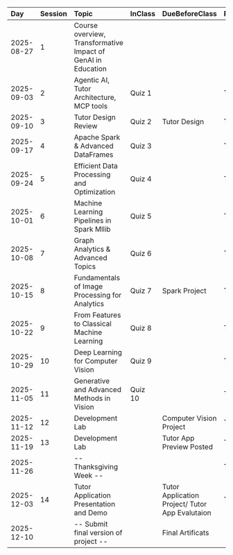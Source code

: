 | Day        | Session   | Topic                                                        | InClass   | DueBeforeClass                                  | Reading   |
|:-----------|:----------|:-------------------------------------------------------------|:----------|:------------------------------------------------|:----------|
| 2025-08-27 | 1         | Course overview, Transformative Impact of GenAI in Education |           |                                                 |           |
| 2025-09-03 | 2         | Agentic AI, Tutor Architecture, MCP tools                    | Quiz 1    |                                                 | TBA       |
| 2025-09-10 | 3         | Tutor Design Review                                          | Quiz 2    | Tutor Design                                    | TBA       |
| 2025-09-17 | 4         | Apache Spark & Advanced DataFrames                           | Quiz 3    |                                                 | TBA       |
| 2025-09-24 | 5         | Efficient Data Processing and Optimization                   | Quiz 4    |                                                 | TBA       |
| 2025-10-01 | 6         | Machine Learning Pipelines in Spark Mllib                    | Quiz 5    |                                                 | TBA       |
| 2025-10-08 | 7         | Graph Analytics & Advanced Topics                            | Quiz 6    |                                                 | TBA       |
| 2025-10-15 | 8         | Fundamentals of Image Processing for Analytics               | Quiz 7    | Spark Project                                   | TBA       |
| 2025-10-22 | 9         | From Features to Classical Machine Learning                  | Quiz 8    |                                                 | TBA       |
| 2025-10-29 | 10        | Deep Learning for Computer Vision                            | Quiz 9    |                                                 | TBA       |
| 2025-11-05 | 11        | Generative and Advanced Methods in Vision                    | Quiz 10   |                                                 | TBA       |
| 2025-11-12 | 12        | Development Lab                                              |           | Computer Vision Project                         | TBA       |
| 2025-11-19 | 13        | Development Lab                                              |           | Tutor App Preview Posted                        | TBA       |
| 2025-11-26 |           | -- Thanksgiving Week --                                      |           |                                                 | TBA       |
| 2025-12-03 | 14        | Tutor Application Presentation and Demo                      |           | Tutor Application Project/ Tutor App Evalutaion | TBA       |
| 2025-12-10 |           | -- Submit final version of project --                        |           | Final Artificats                                |           |
